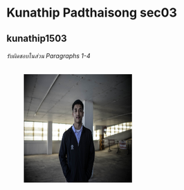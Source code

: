 # Kunathip Padthaisong sec03
## kunathip1503
###### รับผิดชอบในส่วน Paragraphs 1-4

<figure>
<img src = "./media/ป๋อ.jpg" width ="250" height="250" >
</figure>